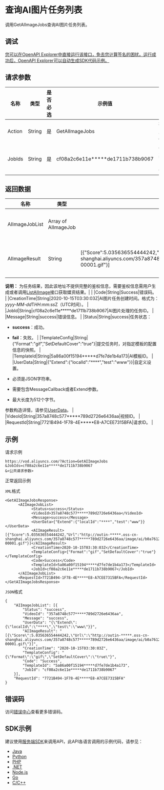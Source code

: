 # 查询AI图片任务列表

调用GetAIImageJobs查询AI图片任务列表。

## 调试

[您可以在OpenAPI Explorer中直接运行该接口，免去您计算签名的困扰。运行成功后，OpenAPI Explorer可以自动生成SDK代码示例。](https://api.aliyun.com/#product=vod&api=GetAIImageJobs&type=RPC&version=2017-03-21)

## 请求参数

|名称|类型|是否必选|示例值|描述|
|--|--|----|---|--|
|Action|String|是|GetAIImageJobs|操作接口名，系统规定参数。取值：**GetAIImageJobs**。 |
|JobIds|String|是|cf08a2c6e11e\*\*\*\*\*de1711b738b9067|任务ID。多个ID使用英文逗号（,）分隔，最大支持10个。 |

## 返回数据

|名称|类型|示例值|描述|
|--|--|---|--|
|AIImageJobList|Array of AIImageJob| |AI图片任务列表。 |
|AIImageResult|String|\[\{"Score":5.035636554444242,"Url":"http://outin-\*\*\*\*\*.oss-cn-shanghai.aliyuncs.com/357a8748c577\*\*\*\*\*789d2726e6436aa/image/ai/b0a7612554d\*\*\*\*\*5cbe3-00001.gif"\}\]|AI图片的OSS地址。

 **说明：** 为任务结果，因此该地址不提供完整的鉴权信息，需要鉴权信息需用户生成或者调用[ListAIImage](~~186924~~)接口获取媒资结果。\| |
|Code|String|Success|错误码。 |
|CreationTime|String|2020-10-15T03:30:03Z|AI图片任务创建时间。格式为：*yyyy-MM-dd*T*HH:mm:ss*Z（UTC时间）。 |
|JobId|String|cf08a2c6e11e\*\*\*\*\*de1711b738b9067|AI图片处理的任务ID。 |
|Message|String|success|错误信息。 |
|Status|String|success|任务状态：

 -   **success**：成功。
-   **fail**：失败。 |
|TemplateConfig|String|\{"Format":"gif","SetDefaultCover":"true"\}|提交任务时，对指定模板的配置信息的快照。 |
|TemplateId|String|5a86a00f15194\*\*\*\*\*d7fe7de1b4a173|AI模板ID。 |
|UserData|String|\{"Extend":\{"localId":"\*\*\*\*","test":"www"\}\}|自定义设置。

 -   必须是JSON字符串。
-   需要包含MessageCallback或者Extend参数。
-   最大长度为512个字节。

 参数构造详情，请参见[UserData](~~86952~~)。 |
|VideoId|String|357a8748c577\*\*\*\*\*789d2726e6436aa|视频ID。 |
|RequestId|String|7721B494-1F78-4E\*\*\*\*\*E8-A7CEE7315BFA|请求ID。 |

## 示例

请求示例

```
https://vod.aliyuncs.com/?Action=GetAIImageJobs
&JobIds=cf08a2c6e11e*****de1711b738b9067
&<公共请求参数>
```

正常返回示例

`XML`格式

```
<GetAIImageJobsResponse>
      <AIImageJobList>
            <Status>success</Status>
            <VideoId>357a8748c577*****789d2726e6436aa</VideoId>
            <Message>success</Message>
            <UserData>{"Extend":{"localId":"****","test":"www"}}</UserData>
            <AIImageResult>[{"Score":5.035636554444242,"Url":"http://outin-*****.oss-cn-shanghai.aliyuncs.com/357a8748c577*****789d2726e6436aa/image/ai/b0a7612554d*****5cbe3-00001.gif"}]</AIImageResult>
            <CreationTime>2020-10-15T03:30:03Z</CreationTime>
            <TemplateConfig>{"Format":"gif","SetDefaultCover":"true"}</TemplateConfig>
            <Code>Success</Code>
            <TemplateId>5a86a00f15194*****d7fe7de1b4a173</TemplateId>
            <JobId>cf08a2c6e11e*****de1711b738b9067</JobId>
      </AIImageJobList>
      <RequestId>7721B494-1F78-4E*****E8-A7CEE7315BFA</RequestId>
</GetAIImageJobsResponse>
```

`JSON`格式

```
{
	"AIImageJobList": [{
		"Status": "success",
		"VideoId": "357a8748c577*****789d2726e6436aa",
		"Message": "success",
		"UserData": "{\"Extend\":{\"localId\":\"****\",\"test\":\"www\"}}",
		"AIImageResult": "[{\"Score\":5.035636554444242,\"Url\":\"http://outin-*****.oss-cn-shanghai.aliyuncs.com/357a8748c577*****789d2726e6436aa/image/ai/b0a7612554d*****5cbe3-00001.gif\"}]",
		"CreationTime": "2020-10-15T03:30:03Z",
		"TemplateConfig": "{\"Format\":\"gif\",\"SetDefaultCover\":\"true\"}",
		"Code": "Success",
		"TemplateId": "5a86a00f15194*****d7fe7de1b4a173",
		"JobId": "cf08a2c6e11e*****de1711b738b9067"
	}],
	"RequestId": "7721B494-1F78-4E*****E8-A7CEE7315BFA"
}
```

## 错误码

访问[错误中心](https://error-center.aliyun.com/status/product/vod)查看更多错误码。

## SDK示例

建议使用[服务端SDK](~~101789~~)来调用API，此API各语言调用的示例代码，请参见：

-   [Java](~~100692~~)
-   [Python](~~101181~~)
-   [PHP](~~101159~~)
-   [.NET](~~100844~~)
-   [Node.js](~~101564~~)
-   [Go](~~101575~~)
-   [C/C++](~~102987~~)

